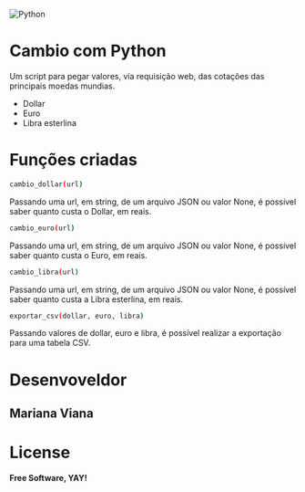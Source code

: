 ![Python](https://www.python.org/static/community_logos/python-logo-generic.svg)

# Cambio com Python
Um script para pegar valores, via requisição web, das cotações das principais moedas mundias.

  - Dollar
  - Euro
  - Libra esterlina

# Funções criadas

```sh
cambio_dollar(url) 
```
  Passando uma url, em string, de um arquivo JSON ou valor None, é possível saber quanto custa o Dollar, em reais.
````sh
cambio_euro(url)
````
  Passando uma url, em string, de um arquivo JSON ou valor None, é possível saber quanto custa o Euro, em reais.
````sh
cambio_libra(url)
````
  Passando uma url, em string, de um arquivo JSON ou valor None, é possível saber quanto custa a Libra esterlina, em reais.
````sh
exportar_csv(dollar, euro, libra)
````
  Passando valores de dollar, euro e libra, é possível realizar a exportação para uma tabela CSV.

# Desenvoveldor
Mariana Viana
-
 
# License
**Free Software, YAY!**
